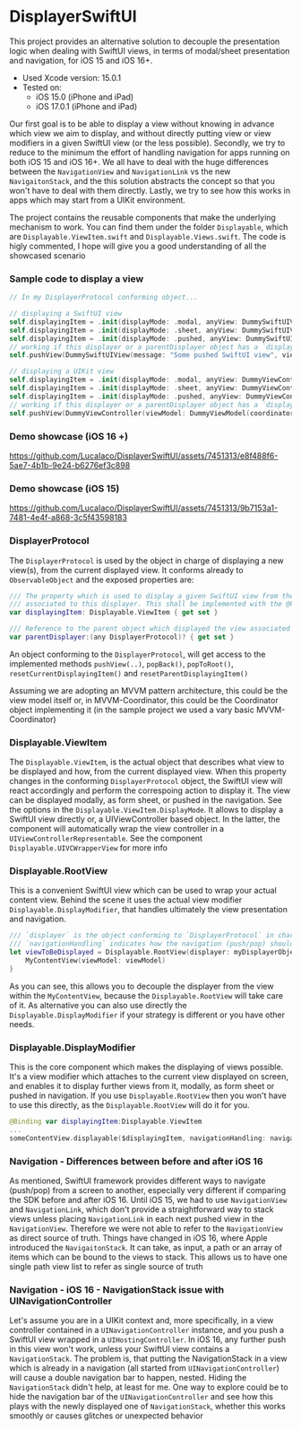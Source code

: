# DisplayerSwiftUI
This project provides an alternative solution to decouple the presentation logic when dealing with SwiftUI views, in terms of modal/sheet presentation and navigation, for iOS 15 and iOS 16+.

- Used Xcode version: 15.0.1
- Tested on:
  - iOS 15.0 (iPhone and iPad)
  - iOS 17.0.1 (iPhone and iPad)

Our first goal is to be able to display a view without knowing in advance which view we aim to display, and without directly putting view or view modifiers in a given SwiftUI view (or the less possible).
Secondly, we try to reduce to the minimum the effort of handling navigation for apps running on both iOS 15 and iOS 16+. We all have to deal with the huge differences between the `NavigationView` and `NavigationLink` vs the new `NavigaitonStack`, and the this solution abstracts the concept so that you won't have to deal with them directly.
Lastly, we try to see how this works in apps which may start from a UIKit environment. 

The project contains the reusable components that make the underlying mechanism to work. You can find them under the folder `Displayable`, which are `Displayable.ViewItem.swift` and `Displayable.Views.swift`. The code is higly commented, I hope will give you a good understanding of all the showcased scenario

### Sample code to display a view

```swift
// In my DisplayerProtocol conforming object...

// displaying a SwiftUI view
self.displayingItem = .init(displayMode: .modal, anyView: DummySwiftUIView(message: "Some modal SwiftUI view", viewModel: DummyViewModel(coordinator: self)))
self.displayingItem = .init(displayMode: .sheet, anyView: DummySwiftUIView(message: "Some sheet SwiftUI view", viewModel: DummyViewModel(coordinator: self)))
self.displayingItem = .init(displayMode: .pushed, anyView: DummySwiftUIView(message: "Some pushed SwiftUI view", viewModel: DummyViewModel(coordinator: self)))
// working if this displayer or a parentDisplayer object has a `displayingItem.displayMode` as `.pushed`
self.pushView(DummySwiftUIView(message: "Some pushed SwiftUI view", viewModel: DummyViewModel(coordinator: self))) 

// displaying a UIKit view
self.displayingItem = .init(displayMode: .modal, anyView: DummyViewController(viewModel: DummyViewModel(coordinator: self)))
self.displayingItem = .init(displayMode: .sheet, anyView: DummyViewController(viewModel: DummyViewModel(coordinator: self)))
self.displayingItem = .init(displayMode: .pushed, anyView: DummyViewController(viewModel: DummyViewModel(coordinator: self)))
// working if this displayer or a parentDisplayer object has a `displayingItem.displayMode` as `.pushed`
self.pushView(DummyViewController(viewModel: DummyViewModel(coordinator: self)))
```

### Demo showcase (iOS 16 +)

https://github.com/LucaIaco/DisplayerSwiftUI/assets/7451313/e8f488f6-5ae7-4b1b-9e24-b6276ef3c898

### Demo showcase (iOS 15)

https://github.com/LucaIaco/DisplayerSwiftUI/assets/7451313/9b7153a1-7481-4e4f-a868-3c5f43598183

### DisplayerProtocol

The `DisplayerProtocol` is used by the object in charge of displaying a new view(s), from the current displayed view. It conforms already to `ObservableObject` and the exposed properties are:

```swift
/// The property which is used to display a given SwiftUI view from the view which is on screen and is
/// associated to this displayer. This shall be implemented with the @Published property wrapper
var displayingItem: Displayable.ViewItem { get set }

/// Reference to the parent object which displayed the view associated to this displayer object
var parentDisplayer:(any DisplayerProtocol)? { get set }
```

An object conforming to the `DisplayerProtocol`, will get access to the implemented methods `pushView(..)`, `popBack()`, `popToRoot()`, `resetCurrentDisplayingItem()` and `resetParentDisplayingItem()`

Assuming we are adopting an MVVM pattern architecture, this could be the view model itself or, in MVVM-Coordinator, this could be the Coordinator object implementing it (in the sample project we used a vary basic MVVM-Coordinator)

### Displayable.ViewItem

The `Displayable.ViewItem`, is the actual object that describes what view to be displayed and how, from the current displayed view. When this property changes in the conforming `DisplayerProtocol` object, the SwiftUI view will react accordingly and perform the correspoing action to display it. The view can be displayed modally, as form sheet, or pushed in the navigation. See the options in the `Displayable.ViewItem.DisplayMode`. It allows to display a SwiftUI view directly or, a UIViewController based object. In the latter, the component will automatically wrap the view controller in a `UIViewControllerRepresentable`. See the component `Displayable.UIVCWrapperView` for more info

### Displayable.RootView

This is a convenient SwiftUI view which can be used to wrap your actual content view. Behind the scene it uses the actual view modifier `Displayable.DisplayModifier`, that handles ultimately the view presentation and navigation.

```swift
/// `displayer` is the object conforming to `DisplayerProtocol` in charge of displaying view
/// `navigationHandling` indicates how the navigation (push/pop) should be handled specifically by this view
let viewToBeDisplayed = Displayable.RootView(displayer: myDisplayerObject, navigationHandling: myNavigationHandling) {
    MyContentView(viewModel: viewModel)
}
```
As you can see, this allows you to decouple the displayer from the view within the `MyContentView`, because the `Displayable.RootView` will take care of it. As alternative you can also use directly the `Displayable.DisplayModifier` if your strategy is different or you have other needs.

### Displayable.DisplayModifier
This is the core component which makes the displaying of views possible. It's a view modifier which attaches to the current view displayed on screen, and enables it to display further views from it, modally, as form sheet or pushed in navigation. If you use `Displayable.RootView` then you won't have to use this directly, as the `Displayable.RootView` will do it for you.

```swift
@Binding var displayingItem:Displayable.ViewItem
...
someContentView.displayable($displayingItem, navigationHandling: navigationHandling)
```

### Navigation - Differences between before and after iOS 16

As mentioned, SwiftUI framework provides different ways to navigate (push/pop) from a screen to another, especially very different if comparing the SDK before and after iOS 16.
Until iOS 15, we had to use `NavigationView` and `NavigationLink`, which don't provide a straightforward way to stack views unless placing `NavigationLink` in each next pushed view in the `NavigationView`. Therefore we were not able to refer to the `NavigationView` as direct source of truth. Things have changed in iOS 16, where Apple introduced the `NavigaitonStack`. It can take, as input, a path or an array of items which can be bound to the views to stack. This allows us to have one single path view list to refer as single source of truth

### Navigation - iOS 16 - NavigationStack issue with UINavigationController

Let's assume you are in a UIKit context and, more specifically, in a view controller contained in a `UINavigationController` instance, and you push a SwiftUI view wrapped in a `UIHostingController`. In iOS 16, any further push in this view won't work, unless your SwiftUI view contains a `NavigationStack`. The problem is, that putting the NavigationStack in a view which is already in a navigation (all started from `UINavigationController`) will cause a double navigation bar to happen, nested. Hiding the `NavigationStack` didn't help, at least for me. One way to explore could be to hide the navigation bar of the `UINavigationController` and see how this plays with the newly displayed one of `NavigationStack`, whether this works smoothly or causes glitches or unexpected behavior
